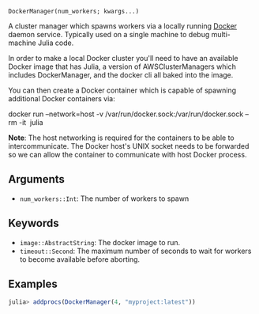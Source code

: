 ```
DockerManager(num_workers; kwargs...)
```

A cluster manager which spawns workers via a locally running [Docker](https://docs.docker.com/) daemon service. Typically used on a single machine to debug multi-machine Julia code.

In order to make a local Docker cluster you'll need to have an available Docker image that has Julia, a version of AWSClusterManagers which includes DockerManager, and the docker cli all baked into the image.

You can then create a Docker container which is capable of spawning additional Docker containers via:

docker run –network=host -v /var/run/docker.sock:/var/run/docker.sock –rm -it <image> julia

**Note**: The host networking is required for the containers to be able to intercommunicate. The Docker host's UNIX socket needs to be forwarded so we can allow the container to communicate with host Docker process.

## Arguments

  * `num_workers::Int`: The number of workers to spawn

## Keywords

  * `image::AbstractString`: The docker image to run.
  * `timeout::Second`: The maximum number of seconds to wait for workers to become available before aborting.

## Examples

```julia
julia> addprocs(DockerManager(4, "myproject:latest"))
```

